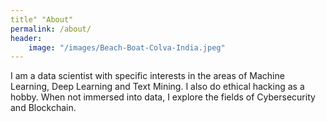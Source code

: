 ```yaml
---
title" "About"
permalink: /about/
header:
	image: "/images/Beach-Boat-Colva-India.jpeg"
---
```


I am a data scientist with specific interests in the areas of Machine Learning, Deep Learning and Text Mining.
I also do ethical hacking as a hobby. When not immersed into data, I explore the fields of Cybersecurity and Blockchain.